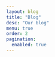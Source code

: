 ```yaml
---
layout: blog
title: "Blog"
desc: "Our blog"
menu: true
order: 2
pagination:
  enabled: true
---
```

